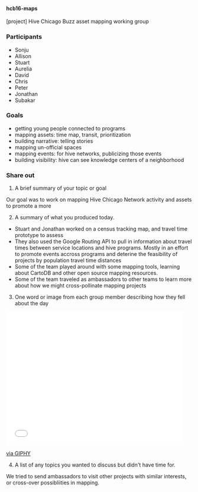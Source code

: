 #### hcb16-maps
[project] Hive Chicago Buzz asset mapping working group

### Participants

* Sonju
* Allison
* Stuart
* Aurelia
* David
* Chris
* Peter
* Jonathan
* Subakar

### Goals

* getting young people connected to programs
* mapping assets: time map, transit, prioritization
* building narrative: telling stories
* mapping un-official spaces
* mapping events: for hive networks, publicizing those events
* building visibility: hive can see knowledge centers of a neighborhood

### Share out

1. A brief summary of your topic or goal

Our goal was to work on mapping Hive Chicago Network activity and assets to promote a more 

2. A summary of what you produced today.

* Stuart and Jonathan worked on a census tracking map, and travel time prototype to assess
* They also used the Google Routing API to pull in information about travel times between service locations and hive programs. Mostly in an effort to promote events accross programs and deterine the feasibility of projects by population travel time distances
* Some of the team played around with some mapping tools, learning about CartoDB and other open source mapping resources.
* Some of the team traveled as ambassadors to other teams to learn more about how we might cross-pollinate mapping projects

3. One word or image from each group member describing how they fell about the day

<iframe src="//giphy.com/embed/9QWwgHzvuC7As" width="480" height="360" frameBorder="0" class="giphy-embed" allowFullScreen></iframe><p><a href="http://giphy.com/gifs/vhs-america-nsa-9QWwgHzvuC7As">via GIPHY</a></p>

4. A list of any topics you wanted to discuss but didn't have time for.

We tried to send ambassadors to visit other projects with similar interests, or cross-over possibliities in mapping.
